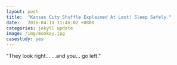 ```yaml
---
layout: post
title:  "Kansas City Shuffle Explained At Last! Sleep Safely."
date:   2016-04-10 11:46:02 +0800
categories: jekyll update
image: /img/monkey.jpg
casestudy: yes
---
```


"They look right... ...and you... go left."
